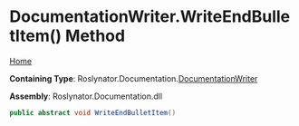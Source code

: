 <a name="_top"></a>

# DocumentationWriter\.WriteEndBulletItem\(\) Method

[Home](../../../../README.md#_top)

**Containing Type**: Roslynator\.Documentation\.[DocumentationWriter](../README.md#_top)

**Assembly**: Roslynator\.Documentation\.dll

```csharp
public abstract void WriteEndBulletItem()
```

